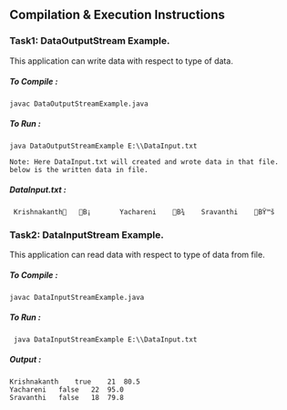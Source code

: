 ## Compilation & Execution Instructions
### Task1: DataOutputStream Example.
This application can write data with respect to type of data.

##### To Compile :  
``` javac DataOutputStreamExample.java ```
##### To Run :
``` java DataOutputStreamExample E:\\DataInput.txt ```
```
Note: Here DataInput.txt will created and wrote data in that file. below is the written data in file.
```
##### DataInput.txt : 
```
 Krishnakanth   B¡   	Yachareni    B¾   	Sravanthi    BŸ™š
```

### Task2: DataInputStream Example.
This application can read data with respect to type of data from file.

##### To Compile :  
``` javac DataInputStreamExample.java ```
##### To Run :
``` java DataInputStreamExample E:\\DataInput.txt```
##### Output : 
```
Krishnakanth	true	21	80.5
Yachareni	false	22	95.0
Sravanthi	false	18	79.8

```
